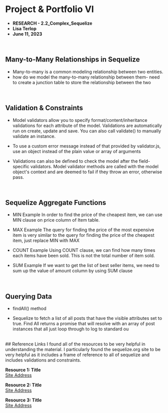 
# Project & Portfolio VI 

* **RESEARCH - 2.2_Complex_Sequelize**
* **Lisa Terlop**
* **June 11, 2023**

<br>

## Many-to-Many Relationships in Sequelize


* Many-to-many is a common modeling relationship between two entities.
* how do we model the many-to-many relationship between them- need to create a junction table to store the relationship between the two

<br>

## Validation & Constraints

* Model validators allow you to specify format/content/inheritance validations for each attribute of the model. Validations are automatically run on create, update and save. You can also call validate() to manually validate an instance.

* To use a custom error message instead of that provided by validator.js, use an object instead of the plain value or array of arguments

* Validations can also be defined to check the model after the field-specific validators. Model validator methods are called with the model object's context and are deemed to fail if they throw an error, otherwise pass. 

<br>

## Sequelize Aggregate Functions 

* MIN Example
In order to find the price of the cheapest item, we can use MIN clause on price column of Item table.

* MAX Example
The query for finding the price of the most expensive item is very similar to the query for finding the price of the cheapest item, just replace MIN with MAX

* COUNT Example
Using COUNT clause, we can find how many times each items have been sold. This is not the total number of item sold.

* SUM Example
If we want to get the list of best seller items, we need to sum up the value of amount column by using SUM clause


<br>

## Querying Data 

* findAll() method

* Sequelize to fetch a list of all posts that have the visible attributes set to true. Find All returns a promise that will resolve with an array of post instances that all just loop through to log to standard ou

<br>
## Reference Links
I found all of the resources to be very helpful in understanding the material. I particularly found the sequelize.org site to be very helpful as it includes a frame of reference to all of sequelize and includes validations and constraints.


**Resource 1: Title**  
[Site Address](https://www.tutorialsteacher.com/sqlserver/tables-relations)  

**Resource 2: Title**    
[Site Address](https://sequelize.org/docs/v6/core-concepts/model-querying-basics/)

**Resource 3: Title**      
[Site Address](https://youtu.be/mGPj-pCGS2c)




